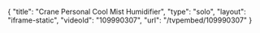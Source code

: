 {
    "title": "Crane Personal Cool Mist Humidifier",
    "type": "solo",
    "layout": "iframe-static",
    "videoId": "109990307",
    "url": "\/tvpembed\/109990307"
}